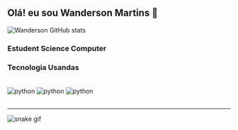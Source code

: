 ## Olá! eu sou Wanderson Martins 👋

![Wanderson GitHub stats](https://github-readme-stats.vercel.app/api?username=Wanderson-Martins&show_icons=true&theme=radical)
### Estudent Science Computer
### Tecnologia Usandas

<div style="display: inline_block"></br>
<img align="center" alt="python" src= "https://img.shields.io/badge/Python-14354C?style=for-the-badge&logo=python&logoColor=white" />
<img align="center" alt="python" src= "https://img.shields.io/badge/MySQL-005C84?style=for-the-badge&logo=mysql&logoColor=white" />
<img align="center" alt="python" src= "https://img.shields.io/badge/Microsoft_Excel-217346?style=for-the-badge&logo=microsoft-excel&logoColor=white" />
</div></br>


____________________________________________
![snake gif](https://github.com/Wanderson-Martins/Wanderson-Martins/blob/output/github-contribution-grid-snake.gif)

